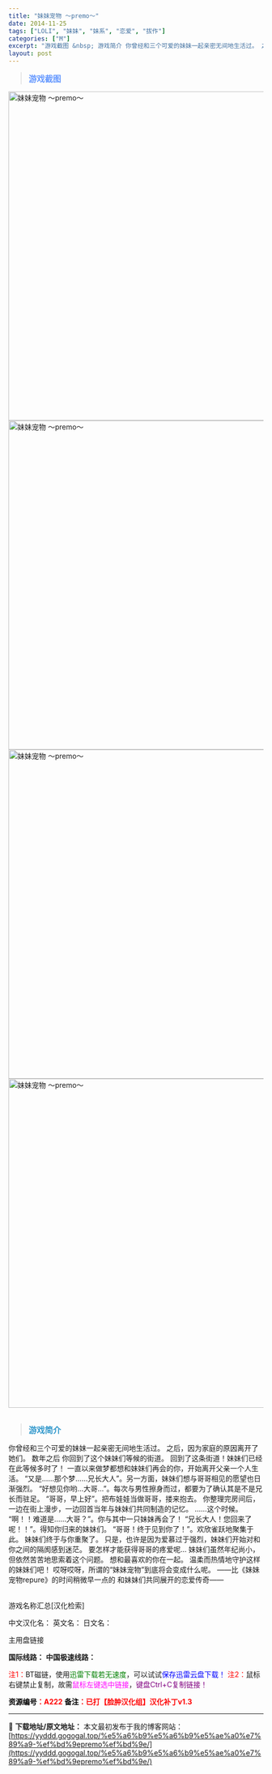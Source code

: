 ```yaml
---
title: "妹妹宠物 ～premo～"
date: 2014-11-25
tags: ["LOLI", "妹妹", "妹系", "恋爱", "拔作"]
categories: ["M"]
excerpt: "游戏截图 &nbsp; 游戏简介 你曾经和三个可爱的妹妹一起亲密无间地生活过。 之后，因为家庭的原因离开了她们。 数年之后 你回到了这个妹妹们等候的街道。 回到了这条街道！妹妹们已经在此等候多时了！ 一直以来做梦都想和妹妹们再会的你，开始离开父亲一个人生活。 “又是……那个梦……兄长大人”。另一方面&hellip;"
layout: post
---
```


<div>
<blockquote><b><span style="font-size: 12pt; color: #6699ff;">游戏截图</span></b></blockquote>
<div><img title="点击放大" src="https://yyddd.gogogal.top/wp-content/uploads/2025/04/20250430_6811e94c5a775.webp" alt="妹妹宠物 ～premo～" width="650" /></div>
<div><img title="点击放大" src="https://yyddd.gogogal.top/wp-content/uploads/2025/04/20250430_6811e94de782d.webp" alt="妹妹宠物 ～premo～" width="650" /></div>
<div><img title="点击放大" src="https://yyddd.gogogal.top/wp-content/uploads/2025/04/20250430_6811e94f722f5.webp" alt="妹妹宠物 ～premo～" width="650" /></div>
<div><img title="点击放大" src="https://yyddd.gogogal.top/wp-content/uploads/2025/04/20250430_6811e950bcd22.webp" alt="妹妹宠物 ～premo～" width="650" /></div>
&nbsp;
<blockquote><b><span style="font-size: 12pt; color: #3399cc;">游戏简介</span></b></blockquote>
<div>你曾经和三个可爱的妹妹一起亲密无间地生活过。
之后，因为家庭的原因离开了她们。
数年之后
你回到了这个妹妹们等候的街道。
回到了这条街道！妹妹们已经在此等候多时了！
一直以来做梦都想和妹妹们再会的你，开始离开父亲一个人生活。
“又是……那个梦……兄长大人”。另一方面，妹妹们想与哥哥相见的愿望也日渐强烈。
“好想见你哟…大哥…”。每次与男性擦身而过，都要为了确认其是不是兄长而驻足。
“哥哥，早上好”。把布娃娃当做哥哥，搂来抱去。
你整理完房间后，一边在街上漫步，一边回首当年与妹妹们共同制造的记忆。
……这个时候。
“啊！！难道是……大哥？”。你与其中一只妹妹再会了！
“兄长大人！您回来了呢！！”。得知你归来的妹妹们。
“哥哥！终于见到你了！”。欢欣雀跃地聚集于此。
妹妹们终于与你重聚了。
只是，也许是因为爱慕过于强烈，妹妹们开始对和你之间的隔阂感到迷茫。
要怎样才能获得哥哥的疼爱呢…
妹妹们虽然年纪尚小，但依然苦苦地思索着这个问题。
想和最喜欢的你在一起。
温柔而热情地守护这样的妹妹们吧！
哎呀哎呀，所谓的“妹妹宠物”到底将会变成什么呢。
——比《妹妹宠物repure》的时间稍微早一点的
和妹妹们共同展开的恋爱传奇——</div>
&nbsp;

游戏名称汇总[汉化检索]

中文汉化名：
英文名：
日文名：
</div>
<div class="panel panel-primary">
<div class="panel-heading">主用盘链接</div>
<div class="panel-body">

<b>国际线路：</b>
<b>中国极速线路：</b>


<span style="color: #ff0000;">注1：</span>BT磁链，使用<span style="color: #008000;">迅雷下载若无速度</span>，可以试试<span style="color: #0000ff;">保存迅雷云盘下载！</span>
<span style="color: #ff0000;">注2：</span>鼠标右键禁止复制，故需<span style="color: #ff00ff;">鼠标左键选中链接</span>，<span style="color: #800080;">键盘Ctrl+C复制链接！</span>

</div>
<div class="panel-footer"><span style="color: #ff0000;"><b><span style="color: #000000;">资源编号</span>：A222</b></span>
<span style="color: #ff0000;"><b><span style="color: #000000;">备注</span>：已打【脸肿汉化组】汉化补丁v1.3</b></span></div>
</div>

---
📖 **下载地址/原文地址：** 本文最初发布于我的博客网站：[https://yyddd.gogogal.top/%e5%a6%b9%e5%a6%b9%e5%ae%a0%e7%89%a9-%ef%bd%9epremo%ef%bd%9e/](https://yyddd.gogogal.top/%e5%a6%b9%e5%a6%b9%e5%ae%a0%e7%89%a9-%ef%bd%9epremo%ef%bd%9e/)
